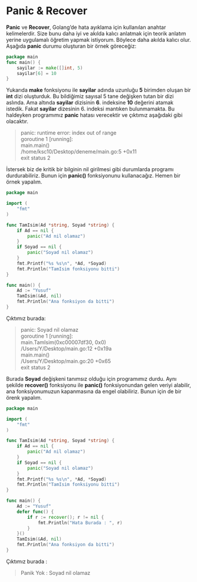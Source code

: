 # Panic & Recover

**Panic** ve **Recover**, Golang’de hata ayıklama için kullanılan anahtar kelimelerdir. Size bunu daha iyi ve akılda kalıcı anlatmak için teorik anlatım yerine uygulamalı öğretim yapmak istiyorum. Böylece daha akılda kalıcı olur.  
Aşağıda **panic** durumu oluşturan bir örnek göreceğiz:

```go
package main
func main() {
	sayilar := make([]int, 5)
	sayilar[6] = 10
}
```

Yukarıda **make** fonksiyonu ile **sayilar** adında uzunluğu **5** birimden oluşan bir **int** dizi oluşturduk. Bu bildiğimiz sayısal 5 tane değişken tutan bir dizi aslında. Ama altında **sayilar** dizisinin **6**. indeksine **10** değerini atamak istedik. Fakat **sayilar** dizesinin 6. indeksi mantıken bulunmamakta. Bu haldeyken programımız **panic** hatası verecektir ve çıktımız aşağıdaki gibi olacaktır.

> panic: runtime error: index out of range   
> goroutine 1 \[running\]:   
> main.main\(\)   
>         /home/ksc10/Desktop/deneme/main.go:5 +0x11   
> exit status 2

İstersek biz de kritik bir bilginin nil girilmesi gibi durumlarda programı durdurabiliriz. Bunun için **panic()** fonksiyonunu kullanacağız. Hemen bir örnek yapalım.

```go
package main

import (
	"fmt"
)

func TamIsim(Ad *string, Soyad *string) {
	if Ad == nil {
		panic("Ad nil olamaz")
	}
	if Soyad == nil {
		panic("Soyad nil olamaz")
	}
	fmt.Printf("%s %s\n", *Ad, *Soyad)
	fmt.Println("TamIsim fonksiyonu bitti")
}

func main() {
	Ad := "Yusuf"
	TamIsim(&Ad, nil)
	fmt.Println("Ana fonksiyon da bitti")
}

```
Çıktımız burada:

> panic: Soyad nil olamaz    
> goroutine 1 \[running\]:    
>     main.TamIsim\(0xc00007df30, 0x0\)      
>         /Users/Y/Desktop/main.go:12 +0x19a  
>     main.main\(\)    
>         /Users/Y/Desktop/main.go:20 +0x65  
> exit status 2  

Burada **Soyad** değişkeni tanımsız olduğu için programımız durdu. Aynı şekilde **recover()** fonksiyonu ile **panic()** fonksiyonundan gelen veriyi alabilir, ana fonksiyonumuzun kapanmasına da engel olabiliriz. Bunun için de bir örenk yapalım.

```go
package main

import (
	"fmt"
)

func TamIsim(Ad *string, Soyad *string) {
	if Ad == nil {
		panic("Ad nil olamaz")
	}
	if Soyad == nil {
		panic("Soyad nil olamaz")
	}
	fmt.Printf("%s %s\n", *Ad, *Soyad)
	fmt.Println("TamIsim fonksiyonu bitti")
}

func main() {
	Ad := "Yusuf"
	defer func() {
		if r := recover(); r != nil {
			fmt.Println("Hata Burada : ", r)
		}
	}()
	TamIsim(&Ad, nil)
	fmt.Println("Ana fonksiyon da bitti")
}
```

Çıktımız burada :

> Panik Yok :  Soyad nil olamaz
